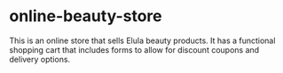 # online-beauty-store
This is an online store that sells Elula beauty products. It has a functional shopping cart that includes forms to allow for discount coupons and delivery options. 
